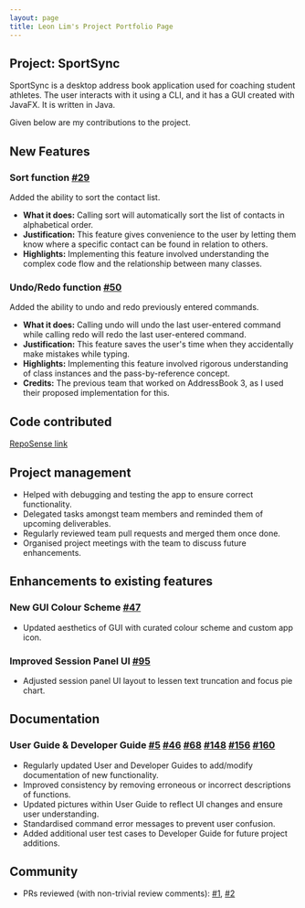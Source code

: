 ```yaml
---
layout: page
title: Leon Lim's Project Portfolio Page
---
```


## **Project: SportSync**

SportSync is a desktop address book application used for coaching student athletes. The user interacts with it using a CLI, and it has a GUI created with JavaFX. It is written in Java.

Given below are my contributions to the project.

## **New Features**
### Sort function [\#29](https://github.com/AY2223S2-CS2103T-W13-2/tp/pull/29)

Added the ability to sort the contact list.

  * **What it does:** Calling sort will automatically sort the list of contacts in alphabetical order.
  * **Justification:** This feature gives convenience to the user by letting them know where a specific contact can be found in relation to others.
  * **Highlights:** Implementing this feature involved understanding the complex code flow and the relationship between many classes.

### Undo/Redo function [\#50](https://github.com/AY2223S2-CS2103T-W13-2/tp/pull/50)

Added the ability to undo and redo previously entered commands.

  * **What it does:** Calling undo will undo the last user-entered command while calling redo will redo the last user-entered command.
  * **Justification:** This feature saves the user's time when they accidentally make mistakes while typing.
  * **Highlights:** Implementing this feature involved rigorous understanding of class instances and the pass-by-reference concept.
  * **Credits:** The previous team that worked on AddressBook 3, as I used their proposed implementation for this.

<div style="page-break-after: always;"></div>

## **Code contributed**
[RepoSense link](https://nus-cs2103-ay2223s2.github.io/tp-dashboard/?search=temp&sort=groupTitle&sortWithin=title&timeframe=commit&mergegroup=&groupSelect=groupByRepos&breakdown=true&checkedFileTypes=docs~functional-code~test-code~other&since=2023-02-17&tabOpen=true&tabType=authorship&tabAuthor=Tempura-Person&tabRepo=AY2223S2-CS2103T-W13-2%2Ftp%5Bmaster%5D&authorshipIsMergeGroup=false&authorshipFileTypes=docs~functional-code~test-code~other&authorshipIsBinaryFileTypeChecked=false&authorshipIsIgnoredFilesChecked=false)


## **Project management**
* Helped with debugging and testing the app to ensure correct functionality.
* Delegated tasks amongst team members and reminded them of upcoming deliverables.
* Regularly reviewed team pull requests and merged them once done.
* Organised project meetings with the team to discuss future enhancements.

## **Enhancements to existing features**
### New GUI Colour Scheme [\#47](https://github.com/AY2223S2-CS2103T-W13-2/tp/pull/47)
* Updated aesthetics of GUI with curated colour scheme and custom app icon.

### Improved Session Panel UI [\#95](https://github.com/AY2223S2-CS2103T-W13-2/tp/pull/95)
* Adjusted session panel UI layout to lessen text truncation and focus pie chart.

<div style="page-break-after: always;"></div>

## **Documentation**
### User Guide & Developer Guide [\#5](https://github.com/AY2223S2-CS2103T-W13-2/tp/pull/5) [\#46](https://github.com/AY2223S2-CS2103T-W13-2/tp/pull/46) [\#68](https://github.com/AY2223S2-CS2103T-W13-2/tp/pull/68) [\#148](https://github.com/AY2223S2-CS2103T-W13-2/tp/pull/148) [\#156](https://github.com/AY2223S2-CS2103T-W13-2/tp/pull/156) [\#160](https://github.com/AY2223S2-CS2103T-W13-2/tp/pull/160)
* Regularly updated User and Developer Guides to add/modify documentation of new functionality.
* Improved consistency by removing erroneous or incorrect descriptions of functions.
* Updated pictures within User Guide to reflect UI changes and ensure user understanding.
* Standardised command error messages to prevent user confusion.
* Added additional user test cases to Developer Guide for future project additions.


## **Community**
* PRs reviewed (with non-trivial review comments): [\#1](https://github.com/nus-cs2103-AY2223S2/ip/pull/268/files/4ab762fcdf788b39ccd9a54756e40336b1284ef4), [\#2](https://github.com/nus-cs2103-AY2223S2/ip/pull/236/files/c28028a6dfb59dee69061e00e77305dad24c2931)

